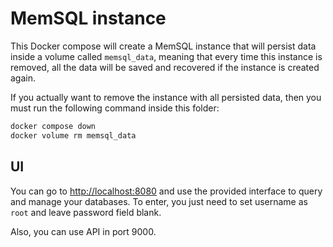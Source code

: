 
# MemSQL instance

This Docker compose will create a MemSQL instance that will persist
data inside a volume called `memsql_data`, meaning that every time
this instance is removed, all the data will be saved and recovered
if the instance is created again.

If you actually want to remove the instance with all persisted data,
then you must run the following command inside this folder:

```bash
docker compose down
docker volume rm memsql_data
```

## UI

You can go to [http://localhost:8080](http://localhost:8080) and use
the provided interface to query and manage your databases. To enter,
you just need to set username as `root` and leave password field blank.

Also, you can use API in port 9000.

